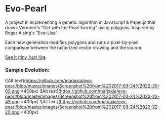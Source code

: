 # Evo-Pearl

A project in implementing a genetic algorithm in Javascript & Paper.js that draws Vermeer's "Girl with the Pearl Earring" using polygons. Inspired by Roger Alsing's "Evo-Lisa".

Each new generation modifies polygons and runs a pixel-by-pixel comparison between the rasterized vector drawing and the source.

[See it (tiny, but) live](https://evo-pearl.herokuapp.com).

### Sample Evolution:

![Alt text](https://github.com/mariaxia/evo-pearl/blob/master/images/Screenshot%20from%202017-03-24%2022-20-09.png =400px)
![Alt text](https://github.com/mariaxia/evo-pearl/blob/master/images/Screenshot%20from%202017-03-24%2022-23-43.png =400px)
![Alt text](https://github.com/mariaxia/evo-pearl/blob/master/images/Screenshot%20from%202017-03-24%2023-22-20.png =400px)
